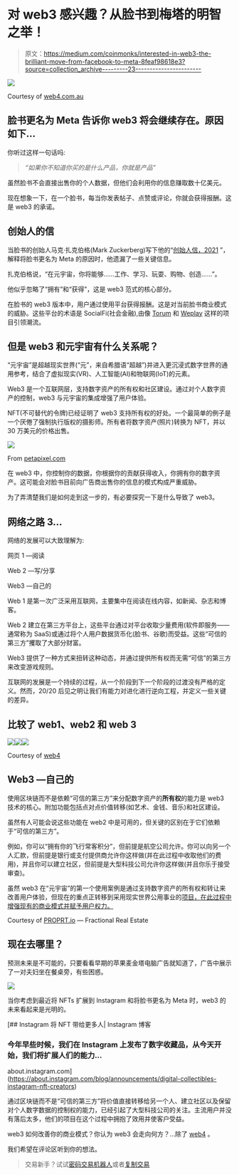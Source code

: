 # 对 web3 感兴趣？从脸书到梅塔的明智之举！

> 原文：<https://medium.com/coinmonks/interested-in-web3-the-brilliant-move-from-facebook-to-meta-8feaf98618e3?source=collection_archive---------23----------------------->

![](img/cec6fad4ff013299d9d4e098549e35cc.png)

Courtesy of [web4.com.au](https://web4.com.au)

## 脸书更名为 Meta 告诉你 web3 将会继续存在。原因如下…

你听过这样一句话吗:

> *“如果你不知道你买的是什么产品，你就是产品”*

虽然脸书不会直接出售你的个人数据，但他们会利用你的信息赚取数十亿美元。

现在想象一下，在一个脸书，每当你发表帖子、点赞或评论，你就会获得报酬。这是 web3 的承诺。

## **创始人的信**

当脸书的创始人马克·扎克伯格(Mark Zuckerberg)写下他的“[创始人信，2021](https://about.fb.com/news/2021/10/founders-letter/) ”，解释将脸书更名为 Meta 的原因时，他遗漏了一些关键信息。

扎克伯格说，“在元宇宙，你将能够……工作、学习、玩耍、购物、创造……”。

他似乎忽略了“拥有”和“获得”，这是 web3 范式的核心部分。

在脸书的 web3 版本中，用户通过使用平台获得报酬。这是对当前脸书商业模式的威胁。这些平台的术语是 SocialFi(社会金融),由像 [Torum](https://www.torum.com/) 和 [Weplay](https://www.weplay.chat/) 这样的项目引领潮流。

## 但是 web3 和元宇宙有什么关系呢？

“元宇宙”是超越现实世界(“元”，来自希腊语“超越”)并进入更沉浸式数字世界的通用参考，结合了虚拟现实(VR)、人工智能(AI)和物联网(IoT)的元素。

Web3 是一个互联网层，支持数字资产的所有权和社区建设。通过对个人数字资产的控制，web3 与元宇宙的集成增强了用户体验。

NFT(不可替代的令牌)已经证明了 web3 支持所有权的好处。一个最简单的例子是一个厌倦了强制执行版权的摄影师。所有者将数字资产(照片)转换为 NFT，并以 30 万美元的价格出售。

![](img/35b83558dc1e1acc425ec01822d9b962.png)

From [petapixel.com](https://petapixel.com/2021/09/21/photographer-sells-her-widely-stolen-photo-as-nft-for-300k-makes-it-free/)

在 web3 中，你控制你的数据，你根据你的贡献获得收入，你拥有你的数字资产。这可能会对脸书目前向广告商出售你的信息的模式构成严重威胁。

为了弄清楚我们是如何走到这一步的，有必要探究一下是什么导致了 web3。

## **网络之路 3…**

网络的发展可以大致理解为:

网页 1 —阅读

Web 2 —写/分享

Web3 —自己的

Web 1 是第一次广泛采用互联网，主要集中在阅读在线内容，如新闻、杂志和博客。

Web 2 建立在第三方平台上，这些平台通过对平台收取少量费用(软件即服务——通常称为 SaaS)或通过将个人用户数据货币化(脸书、谷歌)而受益。这些“可信的第三方”攫取了大部分财富。

Web3 提供了一种方式来扭转这种动态，并通过提供所有权而无需“可信”的第三方来改变游戏规则。

互联网的发展是一个持续的过程，从一个阶段到下一个阶段的过渡没有严格的定义。然而，20/20 后见之明让我们有能力对进化进行逆向工程，并定义一些关键的差异。

## 比较了 web1、web2 和 web 3

![](img/1127ef7431910f3eabf24d508ae76d79.png)![](img/db11ed240d920ea37cc2d1b766232e32.png)![](img/39b1d3247c338a25d10234379b41db94.png)

Courtesy of [web4](https://web4.com.au)

## **Web3 —自己的**

使用区块链而不是依赖“可信的第三方”来分配数字资产的**所有权**的能力是 web3 技术的核心。附加功能包括点对点价值转移(如艺术、金钱、音乐)和社区建设。

虽然有人可能会说这些功能在 web2 中是可用的，但关键的区别在于它们依赖于“可信的第三方”。

例如，你可以“拥有你的飞行常客积分”，但前提是航空公司允许。你可以向另一个人汇款，但前提是银行或支付提供商允许你这样做(并在此过程中收取他们的费用)，并且你可以建立社区，但前提是大型科技公司允许你这样做(并且你乐于接受审查)。

虽然 web3 在“元宇宙”的第一个使用案例是通过支持数字资产的所有权和转让来改善用户体验，但现在的重点正转移到采用现实世界公用事业的[项目，在此过程中增强现有的商业模式并赋予用户权力。](https://proprt.io)

Courtesy of [PROPRT.io](https://proprt.io) — Fractional Real Estate

## **现在去哪里？**

预测未来是不可能的，只要看看早期的苹果麦金塔电脑广告就知道了，广告中展示了一对夫妇坐在餐桌旁，有些困惑。

![](img/5997d0dc175590287016dfd85dc24051.png)

当你考虑到最近将 NFTs 扩展到 Instagram 和将脸书更名为 Meta 时，web3 的未来看起来是光明的。

[](https://about.instagram.com/blog/announcements/digital-collectibles-instagram-nft-creators) [## Instagram 将 NFT 带给更多人| Instagram 博客

### 今年早些时候，我们在 Instagram 上发布了数字收藏品，从今天开始，我们将扩展人们的能力…

about.instagram.com](https://about.instagram.com/blog/announcements/digital-collectibles-instagram-nft-creators) 

通过区块链而不是“可信的第三方”将价值直接转移给另一个人、建立社区以及保留对个人数字数据的控制权的能力，已经引起了大型科技公司的关注。主流用户并没有落后太多，他们的项目在这个过程中拥抱了效用并使客户受益。

web3 如何改善你的商业模式？你认为 web3 会走向何方？…除了 [web4](https://web4.com.au) 。

我们希望在评论区听到你的想法。

> 交易新手？试试[密码交易机器人](/coinmonks/crypto-trading-bot-c2ffce8acb2a)或者[复制交易](/coinmonks/top-10-crypto-copy-trading-platforms-for-beginners-d0c37c7d698c)